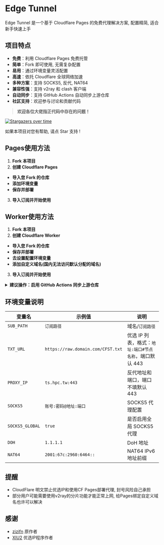 # Edge Tunnel

Edge Tunnel 是一个基于 Cloudflare Pages 的免费代理解决方案, 配置精简, 适合新手快速上手

## 项目特点

- **免费**：利用 Cloudflare Pages 免费托管
- **简单**：Fork 即可使用, 无需复杂配置
- **易用**：通过环境变量灵活配置
- **高速**：依托 Cloudflare 全球网络加速
- **多种方案**：支持 SOCKS5, 反代, NAT64
- **兼容性强**：支持 v2ray 和 clash 客户端
- **自动同步**：支持 GitHub Actions 自动同步上游仓库
- **社区支持**：欢迎参与讨论和贡献代码

> **欢迎各位大佬指正代码中存在的问题！**

[![Stargazers over time](https://starchart.cc/ImLTHQ/edgetunnel.svg?variant=adaptive)](https://starchart.cc/ImLTHQ/edgetunnel)

如果本项目对您有帮助, 请点 Star 支持 !

## Pages使用方法

1. **Fork 本项目**
2. **创建 Cloudflare Pages**
- **导入您 Fork 的仓库**
- **添加环境变量**
- **保存并部署**
3. **导入订阅并开始使用**

## Worker使用方法
1. **Fork 本项目**
2. **创建 Cloudflare Worker**
- **导入您 Fork 的仓库**
- **保存并部署**
- **去设置配置环境变量**
- **添加自定义域名(国内无法访问默认分配的域名)**
3. **导入订阅并开始使用**

<details>
<summary><strong>建议操作：启用 GitHub Actions 同步上游仓库</strong></summary>

1. 进入您 Fork 的仓库
2. 打开 `Actions` 选项卡, 点击 `Enable workflow`, 选择 `上游同步`
3. 启用后可自动同步作者的最新更新

</details>

## 环境变量说明

| 变量名 | 示例值 | 说明 |
|-|-|-|
| `SUB_PATH` | `订阅路径` | 域名/`订阅路径` |
| `TXT_URL` | `https://raw.domain.com/CFST.txt` | 优选 IP 列表，格式：`地址:端口#节点名称`，端口默认 443 |
| `PROXY_IP` | `ts.hpc.tw:443` | 反代地址和端口，端口不填默认 443 |
| `SOCKS5` | `账号:密码@地址:端口` | SOCKS5 代理配置 |
| `SOCKS5_GLOBAL` | `true` | 是否启用全局 SOCKS5 代理 |
| `DOH` | `1.1.1.1` | DoH 地址 |
| `NAT64` | `2001:67c:2960:6464::` | NAT64 IPv6 地址前缀 |

## 提醒

- CloudFlare 明文禁止优选IP和使用CF Pages部署代理, 封号风险自己承担
- 部分用户可能需要使用v2ray的分片功能才能正常上网, 给Pages绑定自定义域名也许可以解决

## 感谢
- [zizifn](https://github.com/zizifn) 原作者
- [XIU2](https://github.com/XIU2) 优选IP程序作者
